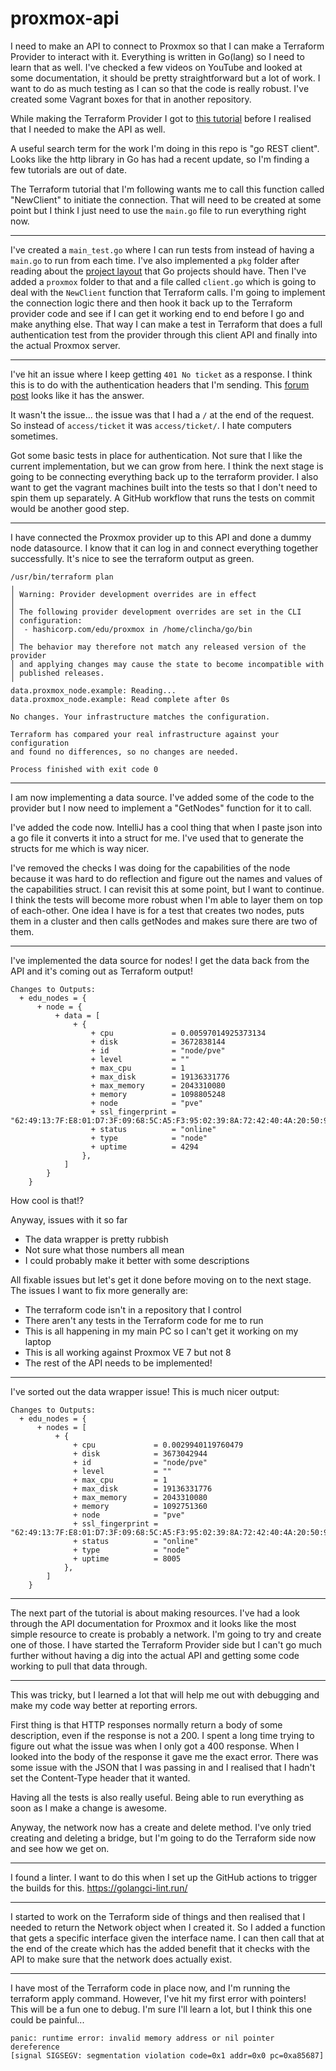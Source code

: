 # proxmox-api

I need to make an API to connect to Proxmox so that I can make a Terraform Provider to interact with it. Everything is written in Go(lang) so I need to learn that as well. I've checked a few videos on YouTube and looked at some documentation, it should be pretty straightforward but a lot of work. I want to do as much testing as I can so that the code is really robust. I've created some Vagrant boxes for that in another repository.

While making the Terraform Provider I got to [this tutorial](https://developer.hashicorp.com/terraform/tutorials/providers-plugin-framework/providers-plugin-framework-provider-configure) before I realised that I needed to make the API as well.

A useful search term for the work I'm doing in this repo is "go REST client". Looks like the http library in Go has had a recent update, so I'm finding a few tutorials are out of date. 

The Terraform tutorial that I'm following wants me to call this function called "NewClient" to initiate the connection. That will need to be created at some point but I think I just need to use the `main.go` file to run everything right now.

---

I've created a `main_test.go` where I can run tests from instead of having a `main.go` to run from each time. I've also implemented a `pkg` folder after reading about the [project layout](https://github.com/golang-standards/project-layout) that Go projects should have. Then I've added a `proxmox` folder to that and a file called `client.go` which is going to deal with the `NewClient` function that Terraform calls. I'm going to implement the connection logic there and then hook it back up to the Terraform provider code and see if I can get it working end to end before I go and make anything else. That way I can make a test in Terraform that does a full authentication test from the provider through this client API and finally into the actual Proxmox server.

---

I've hit an issue where I keep getting `401 No ticket` as a response. I think this is to do with the authentication headers that I'm sending. This [forum post](https://forum.proxmox.com/threads/working-with-api-getting-401-no-ticket.75108/) looks like it has the answer. 

It wasn't the issue... the issue was that I had a `/` at the end of the request. So instead of `access/ticket` it was `access/ticket/`. I hate computers sometimes.

Got some basic tests in place for authentication. Not sure that I like the current implementation, but we can grow from here. I think the next stage is going to be connecting everything back up to the terraform provider. I also want to get the vagrant machines built into the tests so that I don't need to spin them up separately. A GitHub workflow that runs the tests on commit would be another good step.


---

I have connected the Proxmox provider up to this API and done a dummy node datasource. I know that it can log in and connect everything together successfully. It's nice to see the terraform output as green.

```text
/usr/bin/terraform plan
╷
│ Warning: Provider development overrides are in effect
│ 
│ The following provider development overrides are set in the CLI
│ configuration:
│  - hashicorp.com/edu/proxmox in /home/clincha/go/bin
│ 
│ The behavior may therefore not match any released version of the provider
│ and applying changes may cause the state to become incompatible with
│ published releases.
╵
data.proxmox_node.example: Reading...
data.proxmox_node.example: Read complete after 0s

No changes. Your infrastructure matches the configuration.

Terraform has compared your real infrastructure against your configuration
and found no differences, so no changes are needed.

Process finished with exit code 0
```

---

I am now implementing a data source. I've added some of the code to the provider but I now need to implement a "GetNodes" function for it to call. 

I've added the code now. IntelliJ has a cool thing that when I paste json into a go file it converts it into a struct for me. I've used that to generate the structs for me which is way nicer.

I've removed the checks I was doing for the capabilities of the node because it was hard to do reflection and figure out the names and values of the capabilities struct. I can revisit this at some point, but I want to continue. I think the tests will become more robust when I'm able to layer them on top of each-other. One idea I have is for a test that creates two nodes, puts them in a cluster and then calls getNodes and makes sure there are two of them.

---

I've implemented the data source for nodes! I get the data back from the API and it's coming out as Terraform output!

```text
Changes to Outputs:
  + edu_nodes = {
      + node = {
          + data = [
              + {
                  + cpu             = 0.00597014925373134
                  + disk            = 3672838144
                  + id              = "node/pve"
                  + level           = ""
                  + max_cpu         = 1
                  + max_disk        = 19136331776
                  + max_memory      = 2043310080
                  + memory          = 1098805248
                  + node            = "pve"
                  + ssl_fingerprint = "62:49:13:7F:E8:01:D7:3F:09:68:5C:A5:F3:95:02:39:8A:72:42:40:4A:20:50:9F:53:45:B5:CF:F8:0A:F7:B1"
                  + status          = "online"
                  + type            = "node"
                  + uptime          = 4294
                },
            ]
        }
    }
```

How cool is that!? 

Anyway, issues with it so far
- The data wrapper is pretty rubbish
- Not sure what those numbers all mean
- I could probably make it better with some descriptions

All fixable issues but let's get it done before moving on to the next stage. The issues I want to fix more generally are:
- The terraform code isn't in a repository that I control
- There aren't any tests in the Terraform code for me to run
- This is all happening in my main PC so I can't get it working on my laptop
- This is all working against Proxmox VE 7 but not 8
- The rest of the API needs to be implemented!

---

I've sorted out the data wrapper issue! This is much nicer output:

```text
Changes to Outputs:
  + edu_nodes = {
      + nodes = [
          + {
              + cpu             = 0.0029940119760479
              + disk            = 3673042944
              + id              = "node/pve"
              + level           = ""
              + max_cpu         = 1
              + max_disk        = 19136331776
              + max_memory      = 2043310080
              + memory          = 1092751360
              + node            = "pve"
              + ssl_fingerprint = "62:49:13:7F:E8:01:D7:3F:09:68:5C:A5:F3:95:02:39:8A:72:42:40:4A:20:50:9F:53:45:B5:CF:F8:0A:F7:B1"
              + status          = "online"
              + type            = "node"
              + uptime          = 8005
            },
        ]
    }
```

---

The next part of the tutorial is about making resources. I've had a look through the API documentation for Proxmox and it looks like the most simple resource to create is probably a network. I'm going to try and create one of those. I have started the Terraform Provider side but I can't go much further without having a dig into the actual API and getting some code working to pull that data through.

---

This was tricky, but I learned a lot that will help me out with debugging and make my code way better at reporting errors.

First thing is that HTTP responses normally return a body of some description, even if the response is not a 200. I spent a long time trying to figure out what the issue was when I only got a 400 response. When I looked into the body of the response it gave me the exact error. There was some issue with the JSON that I was passing in and I realised that I hadn't set the Content-Type header that it wanted.

Having all the tests is also really useful. Being able to run everything as soon as I make a change is awesome.

Anyway, the network now has a create and delete method. I've only tried creating and deleting a bridge, but I'm going to do the Terraform side now and see how we get on.

---

I found a linter. I want to do this when I set up the GitHub actions to trigger the builds for this. https://golangci-lint.run/

---

I started to work on the Terraform side of things and then realised that I needed to return the Network object when I created it. So I added a function that gets a specific interface given the interface name. I can then call that at the end of the create which has the added benefit that it checks with the API to make sure that the network does actually exist.

---

I have most of the Terraform code in place now, and I'm running the terraform apply command. However, I've hit my first error with pointers! This will be a fun one to debug. I'm sure I'll learn a lot, but I think this one could be painful...

```text
panic: runtime error: invalid memory address or nil pointer dereference
[signal SIGSEGV: segmentation violation code=0x1 addr=0x0 pc=0xa85687]
```
